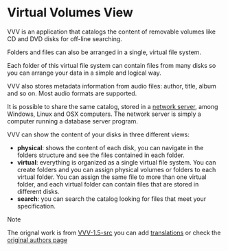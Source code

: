 # Virtual Volumes View

VVV is an application that catalogs the content of removable volumes like CD and DVD disks for off-line searching.

Folders and files can also be arranged in a single, virtual file system.

Each folder of this virtual file system can contain files from many disks so you can arrange your data in a simple and logical way.

VVV also stores metadata information from audio files: author, title, album and so on. Most audio formats are supported.

It is possible to share the same catalog, stored in a [network server](docs/SERVER.md), among Windows, Linux and OSX computers. The network server is simply a computer running a database server program.

VVV can show the content of your disks in three different views:

- **physical**: shows the content of each disk, you can navigate in the folders structure and see the files contained in each folder.
- **virtual**: everything is organized as a single virtual file system. You can create folders and you can assign physical volumes or folders to each virtual folder. You can assign the same file to more than one virtual folder, and each virtual folder can contain files that are stored in different disks.
- **search**: you can search the catalog looking for files that meet your specification.

> [!NOTE]
> The orignal work is from [VVV-1.5-src](https://www.fsoft.it/VVV/index.html) you can add [translations](docs/TRANSLATE.md) or check the [original authors page](docs/README.md)
